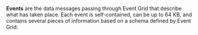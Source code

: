**Events** are the data messages passing through Event Grid that describe what has taken place. Each event is self-contained, can be up to 64 KB, and contains several pieces of information based on a schema defined by Event Grid: